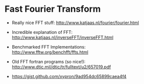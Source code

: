 # Fast Fourier Transform


- Really nice FFT stuff: http://www.katjaas.nl/fourier/fourier.html
- Incredible explanation of FFT: http://www.katjaas.nl/inverseFFT/inverseFFT.html
- Benchmarked FFT Implementations: http://www.fftw.org/benchfft/ffts.html
- Old FFT fortran programs (so nice!): http://www.dtic.mil/dtic/tr/fulltext/u2/657019.pdf

- https://gist.github.com/xypron/9ad954dc65899caea4f4
